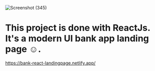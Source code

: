 ![Screenshot (345)](https://user-images.githubusercontent.com/101667901/196031688-a3791bd5-8d98-4260-b710-c11ed343a2f2.png)
# This project is done with ReactJs. It's a modern UI bank app landing page ☺.
https://bank-react-landingpage.netlify.app/
